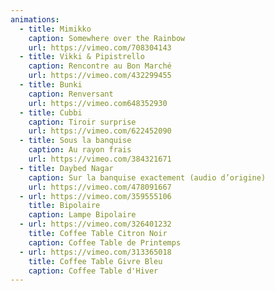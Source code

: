 ```yaml
---
animations:
  - title: Mimikko
    caption: Somewhere over the Rainbow
    url: https://vimeo.com/708304143
  - title: Vikki & Pipistrello
    caption: Rencontre au Bon Marché
    url: https://vimeo.com/432299455
  - title: Bunki
    caption: Renversant
    url: https://vimeo.com648352930
  - title: Cubbi
    caption: Tiroir surprise
    url: https://vimeo.com/622452090
  - title: Sous la banquise
    caption: Au rayon frais
    url: https://vimeo.com/384321671
  - title: Daybed Nagar
    caption: Sur la banquise exactement (audio d’origine)
    url: https://vimeo.com/478091667
  - url: https://vimeo.com/359555106
    title: Bipolaire
    caption: L﻿ampe Bipolaire
  - url: https://vimeo.com/326401232
    title: Coffee Table Citron Noir
    caption: Coffee Table de Printemps
  - url: https://vimeo.com/313365018
    title: Coffee Table Givre Bleu
    caption: C﻿offee Table d'Hiver
---
```

